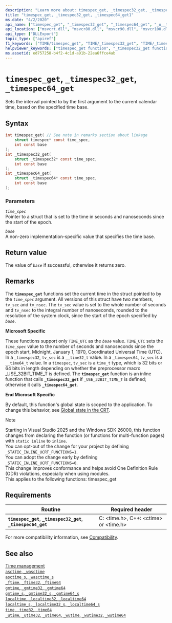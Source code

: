 ```yaml
---
description: "Learn more about: timespec_get, _timespec32_get, _timespec64_get"
title: "timespec_get, _timespec32_get, _timespec64_get1"
ms.date: "4/2/2020"
api_name: ["timespec_get", "_timespec32_get", "_timespec64_get", "_o__timespec32_get", "_o__timespec64_get"]
api_location: ["msvcrt.dll", "msvcr80.dll", "msvcr90.dll", "msvcr100.dll", "msvcr100_clr0400.dll", "msvcr110.dll", "msvcr110_clr0400.dll", "msvcr120.dll", "msvcr120_clr0400.dll", "ucrtbase.dll", "api-ms-win-crt-time-l1-1-0.dll"]
api_type: ["DLLExport"]
topic_type: ["apiref"]
f1_keywords: ["TIME/timespec_get", "TIME/_timespec32_get", "TIME/_timespec64_get", "TIME/timespec", "TIME/_timespec32", "TIME/_timespec64", "timespec_get", "_timespec32_get", "_timespec64_get", "timespec", "_timespec32", "_timespec64"]
helpviewer_keywords: ["timespec_get function", "_timespec32_get function", "_timespec64_get function"]
ms.assetid: ed757258-b4f2-4c1d-a91b-22ea6ffce4ab
---
```

# `timespec_get`, `_timespec32_get`, `_timespec64_get`

Sets the interval pointed to by the first argument to the current calendar time, based on the specified time base.

## Syntax

```C
int timespec_get( // See note in remarks section about linkage
    struct timespec* const time_spec,
    int const base
);
int _timespec32_get(
    struct _timespec32* const time_spec,
    int const base
);
int _timespec64_get(
    struct _timespec64* const time_spec,
    int const base
);
```

### Parameters

*`time_spec`*\
Pointer to a struct that is set to the time in seconds and nanoseconds since the start of the epoch.

*`base`*\
A non-zero implementation-specific value that specifies the time base.

## Return value

The value of *`base`* if successful, otherwise it returns zero.

## Remarks

The **`timespec_get`** functions set the current time in the struct pointed to by the *`time_spec`* argument. All versions of this struct have two members, `tv_sec` and `tv_nsec`. The `tv_sec` value is set to the whole number of seconds and `tv_nsec` to the integral number of nanoseconds, rounded to the resolution of the system clock, since the start of the epoch specified by *`base`*.

**Microsoft Specific**

These functions support only `TIME_UTC` as the *`base`* value. `TIME_UTC` sets the *`time_spec`* value to the number of seconds and nanoseconds since the epoch start, Midnight, January 1, 1970, Coordinated Universal Time (UTC). In a `_timespec32`, `tv_sec` is a `__time32_t` value. In a `_timespec64`, `tv_sec` is a `__time64_t` value. In a `timespec`, `tv_sec` is a `time_t` type, which is 32 bits or 64 bits in length depending on whether the preprocessor macro  _USE_32BIT_TIME_T is defined. The **`timespec_get`** function is an inline function that calls **`_timespec32_get`** if `_USE_32BIT_TIME_T` is defined; otherwise it calls **`_timespec64_get`**.

**End Microsoft Specific**

By default, this function's global state is scoped to the application. To change this behavior, see [Global state in the CRT](../global-state.md).

> [!Note]
> Starting in Visual Studio 2025 and the Windows SDK 26000, this function changes from declaring the function (or functions for multi-function pages) with `static inline` to `inline`.\
> You can opt-out of the change for your project by defining `_STATIC_INLINE_UCRT_FUNCTIONS=1`.\
> You can adopt the change early by defining `_STATIC_INLINE_UCRT_FUNCTIONS=0`.\
> This change improves conformance and helps avoid One Definition Rule (ODR) violations, especially when using modules.\
> This applies to the following functions: timespec_get

## Requirements

| Routine | Required header |
|---|---|
| **`timespec_get`**, **`_timespec32_get`**, **`_timespec64_get`** | C: \<time.h>, C++: \<ctime> or \<time.h> |

For more compatibility information, see [Compatibility](../compatibility.md).

## See also

[Time management](../time-management.md)\
[`asctime`, `_wasctime`](asctime-wasctime.md)\
[`asctime_s`, `_wasctime_s`](asctime-s-wasctime-s.md)\
[`_ftime`, `_ftime32`, `_ftime64`](ftime-ftime32-ftime64.md)\
[`gmtime`, `_gmtime32`, `_gmtime64`](gmtime-gmtime32-gmtime64.md)\
[`gmtime_s`, `_gmtime32_s`, `_gmtime64_s`](gmtime-s-gmtime32-s-gmtime64-s.md)\
[`localtime`, `_localtime32`, `_localtime64`](localtime-localtime32-localtime64.md)\
[`localtime_s`, `_localtime32_s`, `_localtime64_s`](localtime-s-localtime32-s-localtime64-s.md)\
[`time`, `_time32`, `_time64`](time-time32-time64.md)\
[`_utime`, `_utime32`, `_utime64`, `_wutime`, `_wutime32`, `_wutime64`](utime-utime32-utime64-wutime-wutime32-wutime64.md)
